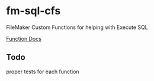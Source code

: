 # fm-sql-cfs
FileMaker Custom Functions for helping with Execute SQL

[Function Docs](docs.md)

## Todo
proper tests for each function